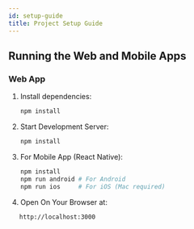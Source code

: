 ```yaml
---
id: setup-guide
title: Project Setup Guide
---
```


## Running the Web and Mobile Apps

### Web App
1. Install dependencies:
   ```bash
   npm install
   ```

2. Start Development Server:
   ```bash
   npm install
   ```

3. For Mobile App (React Native):
    ```bash
    npm install
    npm run android # For Android
    npm run ios     # For iOS (Mac required)
    ```

4. Open On Your Browser at:
```bash
   http://localhost:3000
```


